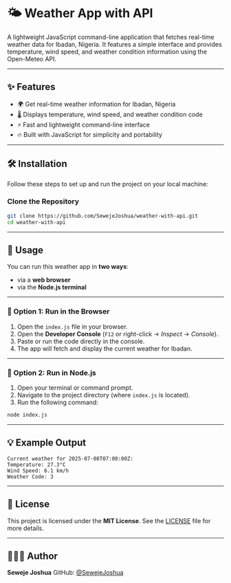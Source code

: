 
# 🌤️ Weather App with API

A lightweight JavaScript command-line application that fetches real-time weather data for Ibadan, Nigeria. It features a simple interface and provides temperature, wind speed, and weather condition information using the Open-Meteo API.

---

## ✨ Features

- 🌍 Get real-time weather information for Ibadan, Nigeria  
- 🌡️ Displays temperature, wind speed, and weather condition code  
- ⚡ Fast and lightweight command-line interface  
- 🔥 Built with JavaScript for simplicity and portability  

---

## 🛠 Installation

Follow these steps to set up and run the project on your local machine:

###  Clone the Repository

```bash
git clone https://github.com/SewejeJoshua/weather-with-api.git
cd weather-with-api
````
 
---

## 🚀 Usage

You can run this weather app in **two ways**:

* via a **web browser**
* via the **Node.js terminal**

---

### 🔹 Option 1: Run in the Browser

1. Open the `index.js` file in your browser.
2. Open the **Developer Console** (`F12` or right-click → *Inspect* → *Console*).
3. Paste or run the code directly in the console.
4. The app will fetch and display the current weather for Ibadan.

---

### 🔹 Option 2: Run in Node.js

1. Open your terminal or command prompt.
2. Navigate to the project directory (where `index.js` is located).
3. Run the following command:

```bash
node index.js
```

---

## 💡 Example Output

```
Current weather for 2025-07-08T07:00:00Z:  
Temperature: 27.3°C  
Wind Speed: 6.1 km/h  
Weather Code: 3
```

---

## 📝 License

This project is licensed under the **MIT License**.
See the [LICENSE](LICENSE) file for more details.

---

## 👨🏽‍💻 Author

**Seweje Joshua**
GitHub: [@SewejeJoshua](https://github.com/SewejeJoshua)




